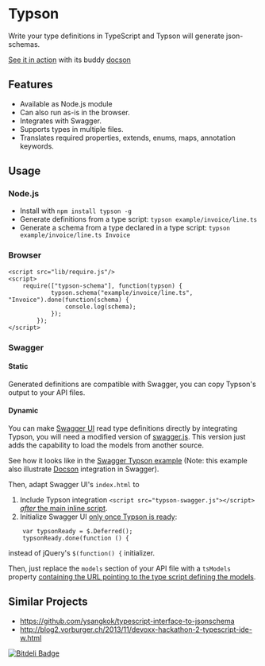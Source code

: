 Typson
======

Write your type definitions in TypeScript and Typson will generate json-schemas.

[See it in action](http://lbovet.github.io/typson-demo/) with its buddy [docson](https://github.com/lbovet/docson)

## Features

* Available as Node.js module
* Can also run as-is in the browser.
* Integrates with Swagger.
* Supports types in multiple files.
* Translates required properties, extends, enums, maps, annotation keywords.

## Usage

### Node.js

* Install with `npm install typson -g`
* Generate definitions from a type script: `typson example/invoice/line.ts`
* Generate a schema from a type declared in a type script: `typson example/invoice/line.ts Invoice`

### Browser

```
<script src="lib/require.js"/>
<script>
    require(["typson-schema"], function(typson) {
            typson.schema("example/invoice/line.ts", "Invoice").done(function(schema) {
                console.log(schema);
            });
        });
</script>
```

### Swagger

#### Static
Generated definitions are compatible with Swagger, you can copy Typson's output to your API files.

#### Dynamic
You can make [Swagger UI](https://github.com/wordnik/swagger-ui) read type definitions directly by integrating Typson, you will need a modified version of [swagger.js](https://github.com/lbovet/swagger-js/tree/model-loader).
This version just adds the capability to load the models from another source.

See how it looks like in the [Swagger Typson example](http://lbovet.github.io/swagger-ui/dist/index.html) (Note: this example also illustrate [Docson](https://github.com/lbovet/docson) integration in Swagger).

Then, adapt Swagger UI's `index.html` to

1. Include Typson integration `<script src="typson-swagger.js"></script>` [_after_ the main inline script](https://github.com/lbovet/swagger-ui/blob/3f37722b03db6c48cc2a8460df26dda5f4d6f8e4/src/main/html/index.html#L63).
2. Initialize Swagger UI [only once Typson is ready](https://github.com/lbovet/swagger-ui/blob/3f37722b03db6c48cc2a8460df26dda5f4d6f8e4/src/main/html/index.html#L30-L31):
  ```
      var typsonReady = $.Deferred();
      typsonReady.done(function () {
  ```
  instead of jQuery's `$(function() {` initializer.

Then, just replace the `models` section of your API file with a `tsModels` property [containing the URL pointing to the type script defining the models](https://github.com/lbovet/swagger-ui/blob/3f37722b03db6c48cc2a8460df26dda5f4d6f8e4/dist/api/test#L65).

## Similar Projects

* https://github.com/ysangkok/typescript-interface-to-jsonschema
* http://blog2.vorburger.ch/2013/11/devoxx-hackathon-2-typescript-ide-w.html

[![Bitdeli Badge](https://d2weczhvl823v0.cloudfront.net/lbovet/typson/trend.png)](https://bitdeli.com/free "Bitdeli Badge")

